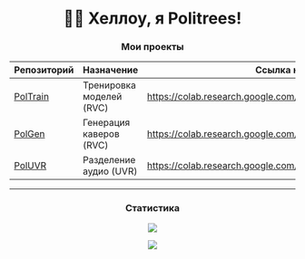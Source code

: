 <div align="center">

# 👋🏻 Хеллоу, я Politrees!

### Мои проекты

| Репозиторий                                         | Назначение               | Ссылка на блокнот Google Colab                                             |
|-----------------------------------------------------|--------------------------|----------------------------------------------------------------------------|
| [PolTrain](https://github.com/Politrees/PolTrain)   | Тренировка моделей (RVC) | https://colab.research.google.com/drive/1BiFIyPUdx0u5CWF3YzwKwjgCs_muk6KJ  |
| [PolGen](https://github.com/Bebra777228/PolGen-RVC) | Генерация каверов (RVC)  | https://colab.research.google.com/drive/1W39tbdYxR1NSVNHG6EDRiKkY4JM0f60B  |
| [PolUVR](https://github.com/Bebra777228/PolUVR)     | Разделение аудио (UVR)   | https://colab.research.google.com/drive/1jS3rYTeNBeLgjJiSG12HdzH8d1kbkFLj  |

---

### Статистика
![](https://github-readme-stats.vercel.app/api?username=Politrees&show_icons=true&theme=radical&include_all_commits=true&show=prs_merged)

<img src="https://counter.seku.su/cmoe?name=Politrees-git&theme=mb" />
